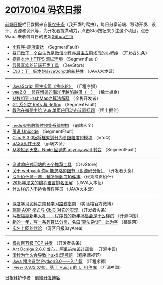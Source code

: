 # [20170104 码农日报](04.md)

[前端日报](http://caibaojian.com/c/news)栏目数据来自[码农头条](http://hao.caibaojian.com/)（我开发的爬虫），每日分享前端、移动开发、设计、资源和资讯等，为开发者提供动力，点击Star按钮来关注这个项目，点击Watch来收听每日的更新[Github主页](https://github.com/kujian/frontendDaily)
* [小程序-厕所雷达](http://hao.caibaojian.com/20569.html) （SegmentFault）
* [我们做了一个自认为是微信小程序最佳应用场景的小程序](http://hao.caibaojian.com/20553.html) （开发者头条）
* [搭建本地 HTTPS 测试环境](http://hao.caibaojian.com/20568.html) （SegmentFault）
* [我最喜欢的前端开发工具](http://hao.caibaojian.com/20583.html) （DevStore）
* [ES6：下一版本的JavaScript的新特性](http://hao.caibaojian.com/20548.html) （JAVA大本营）

***
* [JavaScript 原生实现《贪吃蛇》](http://hao.caibaojian.com/20584.html) （IT程序狮）
* [vue2.0 一起在懵逼的海洋里越陷越深（一）](http://hao.caibaojian.com/20600.html) （稀土掘金）
* [从数组到HashMap之算法解释](http://hao.caibaojian.com/20532.html) （全栈开发者）
* [Git 系列之 Refs 与 Reflog](http://hao.caibaojian.com/20572.html) （SegmentFault）
* [教你在微信中给 Vue 单页应用动态设置标题](http://hao.caibaojian.com/20601.html) （稀土掘金）

***
* [node服务的监控预警系统架构](http://hao.caibaojian.com/20545.html) （前端大全）
* [细说 Unicode](http://hao.caibaojian.com/20567.html) （SegmentFault）
* [CanJS 3.0版将框架划分为更细粒度的模块](http://hao.caibaojian.com/20526.html) （InfoQ）
* [SASS组件开发](http://hao.caibaojian.com/20546.html) （前端大全）
* [从地狱到天堂，Node 回调向 async/await 转变](http://hao.caibaojian.com/20571.html) （SegmentFault）

***
* [测试响应式网站的五个推荐工具](http://hao.caibaojian.com/20582.html) （DevStore）
* [关于 webpack 你可能忽略的细节（附源码分析）](http://hao.caibaojian.com/20558.html) （开发者头条）
* [成为设计师一年，我所学到的10件事](http://hao.caibaojian.com/20597.html) （优秀网页设计）
* [2015年顶尖的编程语言排名图解](http://hao.caibaojian.com/20549.html) （JAVA大本营）
* [什么样的人不适合当程序员](http://hao.caibaojian.com/20550.html) （JAVA大本营）

***
* [深度学习资料之南和学习路线指南](http://hao.caibaojian.com/20580.html) （实验楼官方微博）
* [聊聊 AOP 模式与 ObjC 对它的实现](http://hao.caibaojian.com/20557.html) （开发者头条）
* [写祝福赢新年大礼——程序员的新年祝福会是什么样的](http://hao.caibaojian.com/20592.html) （开源中国）
* [新的一年，写一系列算法分享，名曰“算法杂谈”，此为序](http://hao.caibaojian.com/20528.html) （慕课网）
* [实名上网的悖论](http://hao.caibaojian.com/20539.html) （湾区日报BayArea）

***
* [模拟百万级 TCP 并发](http://hao.caibaojian.com/20559.html) （开发者头条）
* [Ant Design 2.6.0 发布，阿里前端设计语言](http://hao.caibaojian.com/20593.html) （开源中国）
* [闰秒为什么会导致linux出现问题](http://hao.caibaojian.com/20573.html) （程序师视野）
* [Java 程序员学 Python3.0——入门篇](http://hao.caibaojian.com/20585.html) （IT程序狮）
* [iView 0.9.12 发布，基于 Vue.js 的 UI 组件库](http://hao.caibaojian.com/20594.html) （开源中国）

日报维护作者：[前端开发博客](http://caibaojian.com/) 